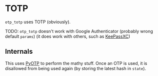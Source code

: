 # TOTP

`otp_totp` uses TOTP (obviously).

TODO: `otp_totp` doesn't work with Google Authenticator (probably wrong default `params`) (it does work with others, such as [KeePassXC](https://keepassxc.org/))

## Internals

This uses [PyOTP](https://pyauth.github.io/pyotp/) to perform the mathy stuff.
Once an OTP is used, it is disallowed from being used again (by storing the latest hash in `state`).
